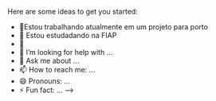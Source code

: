 
Here are some ideas to get you started:

- 🔭Estou trabalhando atualmente em um projeto para porto
- 🌱 Estou estudadando na FIAP
- 👯 
- 🤔 I’m looking for help with ...
- 💬 Ask me about ...
- 📫 How to reach me: ...
- 😄 Pronouns: ...
- ⚡ Fun fact: ...
-->
